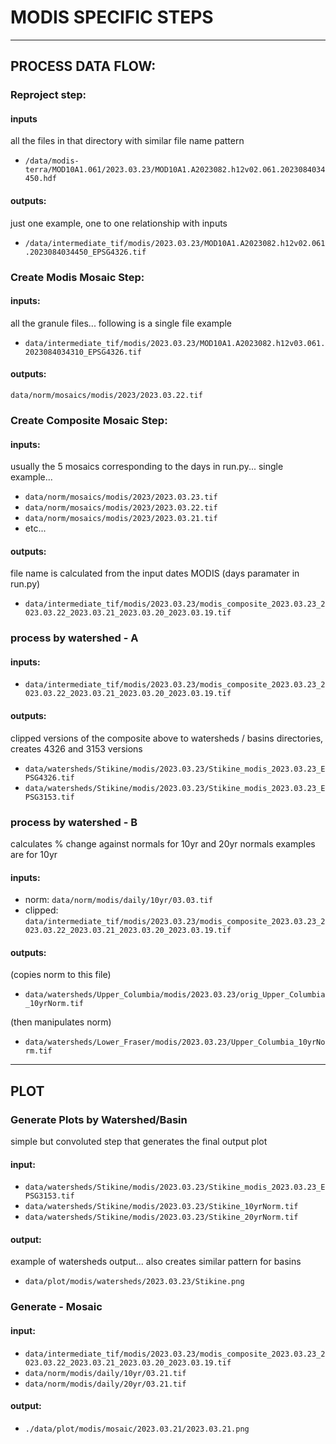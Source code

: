 
# MODIS SPECIFIC STEPS
---------------------------------------------------------

## PROCESS DATA FLOW:

### Reproject step:

#### inputs
all the files in that directory with similar file name pattern

* `/data/modis-terra/MOD10A1.061/2023.03.23/MOD10A1.A2023082.h12v02.061.2023084034450.hdf`

#### outputs:
just one example, one to one relationship with inputs

* `/data/intermediate_tif/modis/2023.03.23/MOD10A1.A2023082.h12v02.061.2023084034450_EPSG4326.tif`



### Create Modis Mosaic Step:

#### inputs:

all the granule files... following is a single file example

* `data/intermediate_tif/modis/2023.03.23/MOD10A1.A2023082.h12v03.061.2023084034310_EPSG4326.tif`

#### outputs:

`data/norm/mosaics/modis/2023/2023.03.22.tif`

### Create Composite Mosaic Step:
#### inputs:
usually the 5 mosaics corresponding to the days in run.py... single example...

* `data/norm/mosaics/modis/2023/2023.03.23.tif`
* `data/norm/mosaics/modis/2023/2023.03.22.tif`
* `data/norm/mosaics/modis/2023/2023.03.21.tif`
*  etc...

#### outputs:
file name is calculated from the input dates MODIS (days paramater in run.py)

* `data/intermediate_tif/modis/2023.03.23/modis_composite_2023.03.23_2023.03.22_2023.03.21_2023.03.20_2023.03.19.tif`

### process by watershed - A

#### inputs:

* `data/intermediate_tif/modis/2023.03.23/modis_composite_2023.03.23_2023.03.22_2023.03.21_2023.03.20_2023.03.19.tif`

#### outputs:
clipped versions of the composite above to watersheds / basins directories, creates 4326 and 3153 versions

* `data/watersheds/Stikine/modis/2023.03.23/Stikine_modis_2023.03.23_EPSG4326.tif`
* `data/watersheds/Stikine/modis/2023.03.23/Stikine_modis_2023.03.23_EPSG3153.tif`

### process by watershed - B

calculates % change against normals for 10yr and 20yr normals
examples are for 10yr

#### inputs:
* norm: `data/norm/modis/daily/10yr/03.03.tif`
* clipped: `data/intermediate_tif/modis/2023.03.23/modis_composite_2023.03.23_2023.03.22_2023.03.21_2023.03.20_2023.03.19.tif`

#### outputs:
(copies norm to this file)
* `data/watersheds/Upper_Columbia/modis/2023.03.23/orig_Upper_Columbia_10yrNorm.tif`

(then manipulates norm)
* `data/watersheds/Lower_Fraser/modis/2023.03.23/Upper_Columbia_10yrNorm.tif`

---------------------------------------------------------

## PLOT

### Generate Plots by Watershed/Basin

simple but convoluted step that generates the final output plot

#### input:

* `data/watersheds/Stikine/modis/2023.03.23/Stikine_modis_2023.03.23_EPSG3153.tif`
* `data/watersheds/Stikine/modis/2023.03.23/Stikine_10yrNorm.tif`
* `data/watersheds/Stikine/modis/2023.03.23/Stikine_20yrNorm.tif`

#### output:

example of watersheds output... also creates similar pattern for basins

* `data/plot/modis/watersheds/2023.03.23/Stikine.png`

### Generate - Mosaic

#### input:

* `data/intermediate_tif/modis/2023.03.23/modis_composite_2023.03.23_2023.03.22_2023.03.21_2023.03.20_2023.03.19.tif`
* `data/norm/modis/daily/10yr/03.21.tif`
* `data/norm/modis/daily/20yr/03.21.tif`

#### output:

* `./data/plot/modis/mosaic/2023.03.21/2023.03.21.png`
